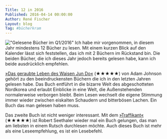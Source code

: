 ```yaml
---
Title: 12 in 2016
Published: 2016-04-14 00:00:00
Author: René Fischer
Layout: blog
Tag: #bücherkram
---
```

!["Gelesene Bücher im Q1/2016"](2016-04-14-16-12-39.jpg)
Ich habe mir vorgenommen, in diesem Jahr mindestens 12 Bücher zu lesen. Mit einem kurzen Blick auf den Kalender lässt sich feststellen, das ich mit 2 Büchern im Rückstand bin. Die beiden Bücher, die ich dieses Jahr jedoch bereits gelesen habe, kann ich beide ausdrücklich empfehlen.

[»Das geraubte Leben des Waisen Jun Do«](http://www.buch.de/shop/home/verknuepfung/das_geraubte_leben_des_waisen_jun_do/adam_johnson/EAN9783518465226/ID37473612.html) (★★★★★) von Adam Johnson gehört zu den beeindruckensten Büchern die ich in den letzten Jahren gelesen habe. Das Buch entführt in die bizarre Welt des abgeschotteten Nordkorea und erlaubt Einblicke in eine Welt, die Außenstehenden normalerweise verborgen bleibt. Beim Lesen wechselt die eigene Stimmung immer wieder zwischen eiskalten Schaudern und bitterbösen Lachen. Ein Buch das man gelesen haben muss.

Das zweite Buch ist nicht weniger interessant. Mit dem [ »Traffikant«](http://www.buch.de/shop/home/artikeldetails/der_trafikant/robert_seethaler/EAN9783036959092/ID35359326.html) (★★★★★) ist Robert Seethaler wieder mal ein Buch gelungen, das man am liebsten in einem Rutsch durchlesen möchte. Auch dieses Buch ist mehr als eine Leseempfehlung, es ist ein Lesebefehl.
